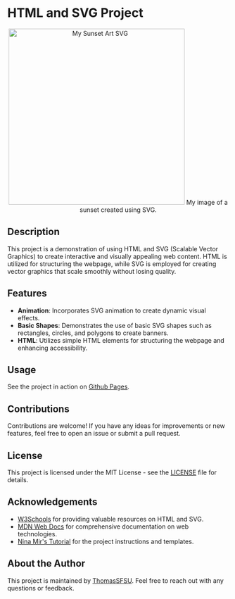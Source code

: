 # HTML and SVG Project
<p align="center">
  <img src="https://thomassfsu.github.io/assignment-5/resources/sunset.svg" alt="My Sunset Art SVG" height="400px"/>
  My image of a sunset created using SVG.
</p>

## Description
This project is a demonstration of using HTML and SVG (Scalable Vector Graphics) to create interactive and visually appealing web content. HTML is utilized for structuring the webpage, while SVG is employed for creating vector graphics that scale smoothly without losing quality.

## Features
- **Animation**: Incorporates SVG animation to create dynamic visual effects.
- **Basic Shapes**: Demonstrates the use of basic SVG shapes such as rectangles, circles, and polygons to create banners.
- **HTML**: Utilizes simple HTML elements for structuring the webpage and enhancing accessibility.

## Usage
See the project in action on [Github Pages](https://thomassfsu.github.io/assignment-5/).

## Contributions
Contributions are welcome! If you have any ideas for improvements or new features, feel free to open an issue or submit a pull request.

## License
This project is licensed under the MIT License - see the [LICENSE](LICENSE) file for details.

## Acknowledgements
- [W3Schools](https://www.w3schools.com/) for providing valuable resources on HTML and SVG.
- [MDN Web Docs](https://developer.mozilla.org/) for comprehensive documentation on web technologies.
- [Nina Mir's Tutorial](https://github.com/nina-mir/CSC317-assignments/tree/main/assignment-5) for the project instructions and templates.

## About the Author
This project is maintained by [ThomasSFSU](https://github.com/ThomasSFSU). Feel free to reach out with any questions or feedback.
